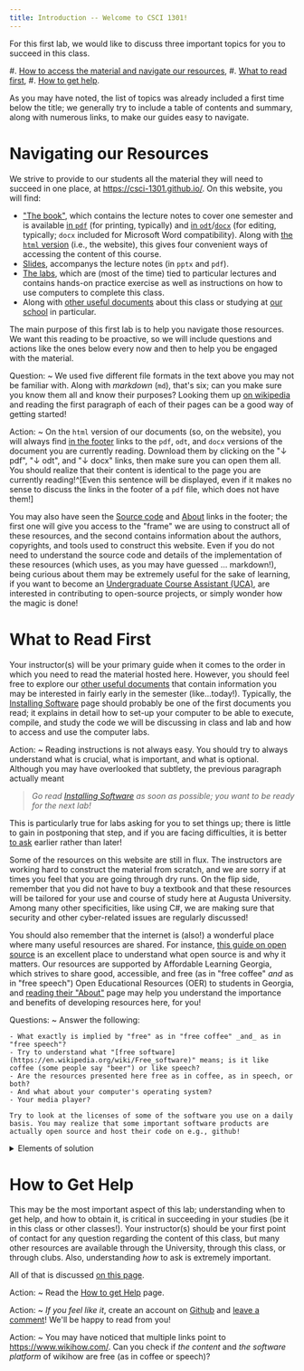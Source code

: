 ```yaml
---
title: Introduction -- Welcome to CSCI 1301!
---
```


For this first lab, we would like to discuss three important topics for you to succeed in this class.

#. [How to access the material and navigate our resources](#navigating-our-resources-1),
#. [What to read first](#what-to-read-first-1),
#. [How to get help](#how-to-get-help-1).

As you may have noted, the list of topics was already included a first time below the title; we generally try to include a table of contents and summary, along with numerous links, to make our guides easy to navigate.

<!--
Action:
~ _Before you get started with this lab_, please complete the short survey we have designed for you on [LMS](https://lms.augusta.edu/) (formerly D2L), on the CSCI 1301 page, under Assessments, then Surveys. This brief series of questions are **anonymous** and **not graded**: they are purely for statistical purposes, and to make sure that this class suits your need. You can read more [about why we survey our students](../../survey.html).
-->

# Navigating our Resources

We strive to provide to our students all the material they will need to succeed in one place, at <https://csci-1301.github.io/>.
On this website, you will find:

- ["The book"](https://csci-1301.github.io/book.html), which contains the lecture notes to cover one semester and is available [in `pdf`](https://csci-1301.github.io/book.pdf) (for printing, typically) and [in `odt`](https://csci-1301.github.io/book.odt)/[`docx`](https://csci-1301.github.io/book.docx) (for editing, typically; `docx` included for Microsoft Word compatibility). Along with [the `html` version](https://csci-1301.github.io/book.html) (i.e., the website), this gives four convenient ways of accessing the content of this course.
- [Slides](https://csci-1301.github.io/slides.html), accompanys the lecture notes (in `pptx` and `pdf`).
- [The labs](https://csci-1301.github.io/labs/), which are (most of the time) tied to particular lectures and contains hands-on practice exercise as well as instructions on how to use computers to complete this class.
- Along with [other useful documents](https://csci-1301.github.io/#other-documents) about this class or studying at [our school](https://www.augusta.edu/ccs/) in particular.

The main purpose of this first lab is to help you navigate those resources.
We want this reading to be proactive, so we will include questions and actions like the ones below every now and then to help you be engaged with the material.

Question:
~  We used five different file formats in the text above you may not be familiar with. Along with _markdown_ (`md`), that's six; can you make sure you know them all and know their purposes? Looking them up [on wikipedia](https://en.wikipedia.org/wiki/List_of_file_formats) and reading the first paragraph of each of their pages can be a good way of getting started!

Action:
~ On the `html` version of our documents (so, on the website), you will always find [in the footer](#footer) links to the `pdf`, `odt`, and `docx` versions of the document you are currently reading.
Download them by clicking on the "↓ pdf", "↓ odt", and "↓ docx" links, then make sure you can open them all.
You should realize that their content is identical to the page you are currently reading!^[Even this sentence will be displayed, even if it makes no sense to discuss the links in the footer of a `pdf` file, which does not have them!]

You may also have seen the [Source code](https://github.com/csci-1301/csci-1301.github.io) and [About](../../about.html) links in the footer; the first one will give you access to the "frame" we are using to construct all of these resources, and the second contains information about the authors, copyrights, and tools used to construct this website.
Even if you do not need to understand the source code and details of the implementation of these resources (which uses, as you may have guessed … markdown!), being curious about them may be extremely useful for the sake of learning, if you want to become an [Undergraduate Course Assistant (UCA)](https://csci-1301.github.io/uca.html), are interested in contributing to open-source projects, or simply wonder how the magic is done!

# What to Read First

Your instructor(s) will be your primary guide when it comes to the order in which you need to read the material hosted here.
However, you should feel free to explore our [other useful documents](https://csci-1301.github.io/#other-documents) that contain information you may be interested in fairly early in the semester (like…today!).
Typically, the [Installing Software](../../software_install.html) page should probably be one of the first documents you read; it explains in detail how to set-up your computer to be able to execute, compile, and study the code we will be discussing in class and lab and how to access and use the computer labs.

Action:
~ Reading instructions is not always easy. You should try to always understand what is crucial, what is important, and what is optional.
Although you may have overlooked that subtlety, the previous paragraph actually meant

> _Go read [Installing Software](../../software_install.html) as soon as possible; you want to be ready for the next lab!_

This is particularly true for labs asking for you to set things up; there is little to gain in postponing that step, and if you are facing difficulties, it is better [to ask](#how-to-get-help-1) earlier rather than later!

Some of the resources on this website are still in flux. The instructors are working hard to construct the material from scratch, and we are sorry if at times you feel that you are going through dry runs.
On the flip side, remember that you did not have to buy a textbook and that these resources will be tailored for your use and course of study here at Augusta University. Among many other specificities, like using C#, we are making sure that security and other cyber-related issues are regularly discussed!

You should also remember that the internet is (also!) a wonderful place where many useful resources are shared.
For instance, [this guide on open source](https://opensource.guide/) is an excellent place to understand what open source is and why it matters.
Our resources are supported by Affordable Learning Georgia, which strives to share good, accessible, and free (as in "free coffee" _and_ as in "free speech") Open Educational Resources (OER) to students in Georgia, and [reading their "About"](https://www.affordablelearninggeorgia.org/about/about_us) page may help you understand the importance and benefits of developing resources here, for you!

Questions:
~ Answer the following: 

    - What exactly is implied by "free" as in "free coffee" _and_ as in "free speech"?
    - Try to understand what "[free software](https://en.wikipedia.org/wiki/Free_software)" means; is it like coffee (some people say "beer") or like speech?
    - Are the resources presented here free as in coffee, as in speech, or both?
    - And what about your computer's operating system? 
    - Your media player? 
    
    Try to look at the licenses of some of the software you use on a daily basis. You may realize that some important software products are actually open source and host their code on e.g., github!

<details><summary>Elements of solution</summary>
- "Free" as in "free coffee" means that you are welcome to use the resource without paying for it. It means "at no monetary cost" (gratis).  
"Free" as in "free speech" relates to liberty. It means "with little or no restriction" (libre).
- A free software is free as in speech: per the [FSF](https://www.fsf.org/about/what-is-free-software), 

    >  Free software is software that gives you the user the freedom to share, study, and modify it. We call this free software because the user is free. 
    
    This means that a free software can come at a cost (it is not necessarily "gratis"), but once it is paid for, you can use it in any way you like: edit it, improve it, copy it, and in some cases redistribute it.
- The resources presented here are free as in coffee _and_ speech.
- If your computer is running [Windows](https://www.microsoft.com/en-us/licensing/product-licensing/windows) or [macOS](https://www.apple.com/legal/sla/), then it is mostly proprietary (read: not free).
[Android](https://en.wikipedia.org/wiki/Android_(operating_system)#Licensing) is mostly free, and [Linux](https://en.wikipedia.org/wiki/Linux#Development) distributions are in general completely free.
- For your media player, you should check yourself! One excellent media player released under a free license is [VLC](http://www.videolan.org/)!
</details>

# How to Get Help

This may be the most important aspect of this lab; understanding when to get help, and how to obtain it, is critical in succeeding in your studies (be it in this class or other classes!).
Your instructor(s) should be your first point of contact for any question regarding the content of this class, but many other resources are available through the University, through this class, or through clubs.
Also, understanding _how_ to ask is extremely important.

All of that is discussed [on this page](../../getting_help.html).

Action:
~ Read the [How to get Help](../../getting_help.html) page.

Action:
~ _If you feel like it_, create an account on [Github](https://github.com/login) and [leave a comment](#how-is-this-page)! We'll be happy to read from you!

Action:
~ You may have noticed that multiple links point to <https://www.wikihow.com/>. Can you check if _the content_ and _the software platform_ of wikihow are free (as in coffee or speech)?

<!--
Again, your instructor(s) should be your first point of contact.
Make sure you have their email address and understand their preferred means of communication; is it through [LMS](https://lms.augusta.edu/) (formerly D2L), [Teams](https://www.augusta.edu/its/microsoftteams.php), their office hours?

Secondly, if your class has Undergraduate Course Assistant(s) (UCA), they may be the right person(s) to ask all kind of questions; they went through CSCI 1301 and have been selected based on their capacities, grades, interest, and skills, so they will be able at the same time to relate to your struggle and describe the program better than anyone else!

There is also a way of reaching _all the instructors of CSCI 1301_ at once, and it is by commenting on this site's pages, as we explain below.
-->
